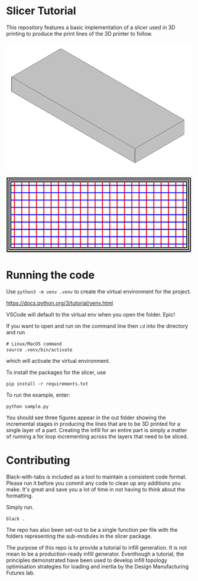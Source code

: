 # Slicer Tutorial

This repository features a basic implementation of a slicer used in 3D printing to produce the print lines of the 3D printer to follow.

![](figs/beam_stl.png)

![](figs/final.png)

# Running the code

Use `python3 -m venv .venv` to create the virtual environment for the project.

https://docs.python.org/3/tutorial/venv.html

VSCode will default to the virtual env when you open the folder. Epic!


If you want to open and run on the command line then `cd` into the directory and run

```
# Linux/MacOS command
source .venv/bin/activate
```

which will activate the virtual environment.


To install the packages for the slicer, use

```
pip install -r requirements.txt
```

To run the example, enter:

```
python sample.py
```

You should see three figures appear in the out folder showing the incremental stages in producing the lines that are to be 3D printed for a single layer of a part. Creating the infill for an entire part is simply a matter of running a for loop incrementing across the layers that need to be sliced.

# Contributing

Black-with-tabs is included as a tool to maintain a consistent code format. Please run it before you commit any code to clean up any additions you make. It's great and save you a lot of time in not having to think about the formatting.

Simply run.

```
black .
```

The repo has also been set-out to be a single function per file with the folders representing the sub-modules in the slicer package. 

The purpose of this repo is to provide a tutorial to infill generation. It is not mean to be a production-ready infill generator. Eventhough a tutorial, the principles demonstrated have been used to develop infill topology optimisation strategies for loading and inertia by the Design Manufacturing Futures lab.
